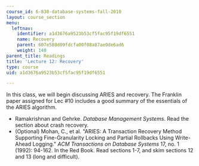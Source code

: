 ```yaml
---
course_id: 6-830-database-systems-fall-2010
layout: course_section
menu:
  leftnav:
    identifier: a1d3676a9523b53cf5fac95f19df6551
    name: Recovery
    parent: 607e580d09fdcfa00f08a87ae0de6ad6
    weight: 140
parent_title: Readings
title: 'Lecture 12: Recovery'
type: course
uid: a1d3676a9523b53cf5fac95f19df6551

---
```


In this class, we will begin discussing ARIES and recovery. The Franklin paper assigned for Lec #10 includes a good summary of the essentials of the ARIES algorithm.

*   Ramakrishnan and Gehrke. _Database Management Systems_. Read the section about crash recovery.
*   (Optional) Mohan, C., et al. "ARIES: A Transaction Recovery Method Supporting Fine-Granularity Locking and Partial Rollbacks Using Write-Ahead Logging." _ACM Transactions on Database Systems_ 17, no. 1 (1992): 94-162. In the Red Book. Read sections 1-7, and skim sections 12 and 13 (long and difficult).